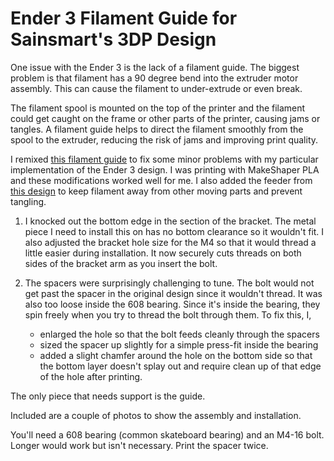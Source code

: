 # Ender 3 Filament Guide for Sainsmart's 3DP Design

One issue with the Ender 3 is the lack of a filament guide. The biggest problem is that filament has a 90 degree bend into the extruder motor assembly. This can cause the filament to under-extrude or even break. 

The filament spool is mounted on the top of the printer and the filament could get caught on the frame or other parts of the printer, causing jams or tangles. A filament guide helps to direct the filament smoothly from the spool to the extruder, reducing the risk of jams and improving print quality.

I remixed [this filament guide](https://www.thingiverse.com/thing:3052488) to fix some minor problems with my particular implementation of the Ender 3 design. I was printing with MakeShaper PLA and these modifications worked well for me. I also added the feeder from [this design](https://www.thingiverse.com/thing:4849559) to keep filament away from other moving parts and prevent tangling.

1. I knocked out the bottom edge in the section of the bracket. The metal piece I need to install this on has no bottom clearance so it wouldn't fit. I also adjusted the bracket hole size for the M4 so that it would thread a little easier during installation. It now securely cuts threads on both sides of the bracket arm as you insert the bolt.

2. The spacers were surprisingly challenging to tune. The bolt would not get past the spacer in the original design since it wouldn't thread. It was also too loose inside the 608 bearing. Since it's inside the bearing, they spin freely when you try to thread the bolt through them. To fix this, I,
    - enlarged the hole so that the bolt feeds cleanly through the spacers
    - sized the spacer up slightly for a simple press-fit inside the bearing
    - added a slight chamfer around the hole on the bottom side so that the bottom layer doesn't splay out and require clean up of that edge of the hole after printing.

The only piece that needs support is the guide.

Included are a couple of photos to show the assembly and installation.

You'll need a 608 bearing (common skateboard bearing) and an M4-16 bolt. Longer would work but isn't necessary. Print the spacer twice.
